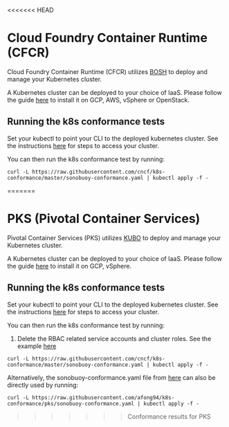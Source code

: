 <<<<<<< HEAD
# Cloud Foundry Container Runtime (CFCR)

Cloud Foundry Container Runtime (CFCR) utilizes [BOSH](http://bosh.io/) to deploy and manage your Kubernetes cluster.

A Kubernetes cluster can be deployed to your choice of IaaS. Please follow the guide [here](http://docs-kubo.cfapps.io/installing/) to install it on GCP, AWS, vSphere or OpenStack.

## Running the k8s conformance tests

Set your kubectl to point your CLI to the deployed kubernetes cluster. See the instructions [here](http://docs-kubo.cfapps.io/installing/deploying-cfcr/#step-4-access-kubernetes) for steps to access your cluster.

You can then run the k8s conformance test by running:

```
curl -L https://raw.githubusercontent.com/cncf/k8s-conformance/master/sonobuoy-conformance.yaml | kubectl apply -f -
```
=======
# PKS (Pivotal Container Services)

Pivotal Container Services (PKS) utilizes [KUBO](https://pivotal.io/partners/kubo) to deploy and manage your Kubernetes cluster.

A Kubernetes cluster can be deployed to your choice of IaaS. Please follow the guide [here](https://docs-pks.cfapps.io/pks/installing.html) to install it on GCP, vSphere.

## Running the k8s conformance tests

Set your kubectl to point your CLI to the deployed kubernetes cluster. See the instructions [here](https://docs-pks.cfapps.io/pks/managing.html) for steps to access your cluster.

You can then run the k8s conformance test by running:

1. Delete the RBAC related service accounts and cluster roles. See the example [here](https://raw.githubusercontent.com/afong94/k8s-conformance/pks/sonobuoy-conformance.yaml)
```
curl -L https://raw.githubusercontent.com/cncf/k8s-conformance/master/sonobuoy-conformance.yaml | kubectl apply -f -
```

Alternatively, the sonobuoy-conformance.yaml file from [here](https://raw.githubusercontent.com/afong94/k8s-conformance/pks/sonobuoy-conformance.yaml) can also be directly used by running:
```
curl -L https://raw.githubusercontent.com/afong94/k8s-conformance/pks/sonobuoy-conformance.yaml | kubectl apply -f -
```

>>>>>>> Conformance results for PKS
